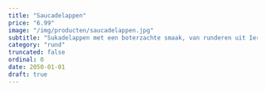 ```yaml
---
title: "Saucadelappen"
price: "6.99"
image: "/img/producten/saucadelappen.jpg"
subtitle: "Sukadelappen met een boterzachte smaak, van runderen uit Ierland. Zachtjes laten sudderen tot het bijna uit elkaar valt. Om eindeloos mee te varieren, bijvoorbeeld in een indonesisch stoofgerecht."
category: "rund"
truncated: false
ordinal: 0
date: 2050-01-01
draft: true
---
```

